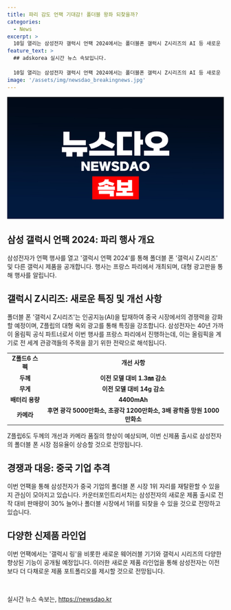 ```yaml
---
title: 파리 감도 언팩 기대감! 폴더블 왕좌 되찾을까?
categories:
  - News
excerpt: >
  10일 열리는 삼성전자 갤럭시 언팩 2024에서는 폴더블폰 갤럭시 Z시리즈의 AI 등 새로운 기능이 공개될 예정. 전 세계에서 관심을 끄는 삼성전자는 프랑스 파리에서 이번 행사를 개최하며, 폴더블폰 시장 1위 자리를 되찾고자 한다. 새로운 폴더블폰 외에도 갤럭시 링 등의 웨어러블 기기도 함께 공개될 예정. 1분기에 화웨이에 밀려난 삼성전자가 이번 신제품 출시로 30% 상승한 판매량을 기대하며 시장을 주도할 것으로 예상된다.
feature_text: >
  ## adskorea 실시간 뉴스 속보입니다.

  10일 열리는 삼성전자 갤럭시 언팩 2024에서는 폴더블폰 갤럭시 Z시리즈의 AI 등 새로운 기능이 공개될 예정. 전 세계에서 관심을 끄는 삼성전자는 프랑스 파리에서 이번 행사를 개최하며, 폴더블폰 시장 1위 자리를 되찾고자 한다. 새로운 폴더블폰 외에도 갤럭시 링 등의 웨어러블 기기도 함께 공개될 예정. 1분기에 화웨이에 밀려난 삼성전자가 이번 신제품 출시로 30% 상승한 판매량을 기대하며 시장을 주도할 것으로 예상된다.
image: '/assets/img/newsdao_breakingnews.jpg'
---
```


<p><img src="/assets/img/newsdao_breakingnews.jpg" alt="adskorea 속보" /></p>

<h2 data-ke-size="size26">삼성 갤럭시 언팩 2024: 파리 행사 개요</h2>

<p data-ke-size="size16">삼성전자가 언팩 행사를 열고 '갤럭시 언팩 2024'를 통해 폴더블 폰 '갤럭시 Z시리즈' 및 다른 갤럭시 제품을 공개합니다. 행사는 프랑스 파리에서 개최되며, 대형 광고판을 통해 행사를 알립니다.</p>

<h2 data-ke-size="size26">갤럭시 Z시리즈: 새로운 특징 및 개선 사항</h2>

<p data-ke-size="size16">폴더블 폰 '갤럭시 Z시리즈'는 인공지능(AI)을 탑재하여 중국 시장에서의 경쟁력을 강화할 예정이며, Z플립의 대형 옥외 광고를 통해 특징을 강조합니다. 삼성전자는 40년 가까이 올림픽 공식 파트너로서 이번 행사를 프랑스 파리에서 진행하는데, 이는 올림픽을 계기로 전 세계 관광객들의 주목을 끌기 위한 전략으로 해석됩니다.</p>

<table>
    <tr>
        <td style="text-align: center; height: 17px;"><b>Z폴드6 스펙</b></td>
        <td style="text-align: center; height: 17px;"><b>개선 사항</b></td>
    </tr>
    <tr>
        <td style="text-align: center; height: 17px;"><b>두께</b></td>
        <td style="text-align: center; height: 17px;"><b>이전 모델 대비 1.3㎜ 감소</b></td>
    </tr>
    <tr>
        <td style="text-align: center; height: 17px;"><b>무게</b></td>
        <td style="text-align: center; height: 17px;"><b>이전 모델 대비 14g 감소</b></td>
    </tr>
    <tr>
        <td style="text-align: center; height: 17px;"><b>배터리 용량</b></td>
        <td style="text-align: center; height: 17px;"><b>4400mAh</b></td>
    </tr>
    <tr>
        <td style="text-align: center; height: 17px;"><b>카메라</b></td>
        <td style="text-align: center; height: 17px;"><b>후면 광각 5000만화소, 초광각 1200만화소, 3배 광학줌 망원 1000만화소</b></td>
    </tr>
</table>

<p data-ke-size="size16">Z플립6도 두께의 개선과 카메라 품질의 향상이 예상되며, 이번 신제품 출시로 삼성전자의 폴더블 폰 시장 점유율이 상승할 것으로 전망됩니다.</p>

<h2 data-ke-size="size26">경쟁과 대응: 중국 기업 추격</h2>

<p data-ke-size="size16">이번 언팩을 통해 삼성전자가 중국 기업의 폴더블 폰 시장 1위 자리를 재탈환할 수 있을지 관심이 모아지고 있습니다. 카운터포인트리서치는 삼성전자의 새로운 제품 출시로 전작 대비 판매량이 30% 늘어나 폴더블 시장에서 1위를 되찾을 수 있을 것으로 전망하고 있습니다.</p>

<h2 data-ke-size="size26">다양한 신제품 라인업</h2>

<p data-ke-size="size16">이번 언팩에서는 '갤럭시 링'을 비롯한 새로운 웨어러블 기기와 갤럭시 시리즈의 다양한 향상된 기능이 공개될 예정입니다. 이러한 새로운 제품 라인업을 통해 삼성전자는 이전보다 더 다채로운 제품 포트폴리오를 제시할 것으로 전망됩니다.</p>

<p data-ke-size="size16">&nbsp;</p>
실시간 뉴스 속보는, <a href="https://newsdao.kr" rel="dofollow">https://newsdao.kr</a>


